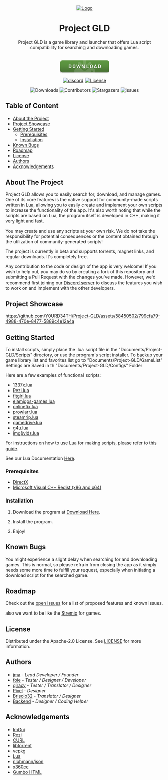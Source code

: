 <div align=center>
  <a href="https://github.com/Y0URD34TH/Project-GLD">
    <img src="https://github.com/piqseu/Project-GLD/blob/main/Images/favicon.png?raw=true" alt="Logo" width="640" height="320">
  </a>
  <h1 align="center">Project GLD</h1>
  <p>
    Project GLD is a game library and launcher that offers Lua script compatibility for searching and downloading games.
  </p>
<br/>
<a href=https://github.com/Y0URD34TH/Project-GLD/releases/latest/download/GLDSetup.exe>
<img src="https://github.com/Y0URD34TH/Project-GLD/blob/main/Images/dl.png" alt="Download" width="155">
</a>
  
[![discord](https://img.shields.io/badge/Discord-5865F2?style=for-the-badge&logo=discord&logoColor=white)](https://discord.gg/FyH6Z34vcZ)
[![License](https://img.shields.io/badge/license-Apache--2.0-blue?style=for-the-badge)](https://github.com/Y0URD34TH/Project-GLD/blob/main/LICENSE)

![Downloads](https://img.shields.io/github/downloads/Y0URD34TH/Project-GLD/total) ![Contributors](https://img.shields.io/github/contributors/Y0URD34TH/Project-GLD?color=dark-green) ![Stargazers](https://img.shields.io/github/stars/Y0URD34TH/Project-GLD?style=social) ![Issues](https://img.shields.io/github/issues/Y0URD34TH/Project-GLD) 
</div>

## Table of Content

* [About the Project](#about-the-project)
* [Project Showcase](#project-showcase)
* [Getting Started](#getting-started)
  * [Prerequisites](#prerequisites)
  * [Installation](#installation)
* [Known Bugs](#known-bugs)
* [Roadmap](#roadmap)
* [License](#license)
* [Authors](#authors)
* [Acknowledgements](#acknowledgements)

## About The Project


Project GLD allows you to easily search for, download, and manage games. One of its core features is the native support for community-made scripts written in Lua, allowing you to easily create and implement your own scripts to increase the functionality of the app.
It's also worth noting that while the scripts are based on Lua, the program itself is developed in C++, making it very light and fast.

You may create and use any scripts at your own risk. We do not take the responsibility for potential consequences or the content obtained through the utilization of community-generated scripts!

The project is currently in beta and supports torrents, magnet links, and regular downloads.
It's completely free.

Any contribution to the code or design of the app is very welcome! If you wish to help out, you may do so by creating a fork of this repository and submitting a Pull Request with the changes you've made. However, we'd recommend first joining our [Discord server](https://discord.gg/FyH6Z34vcZ) to discuss the features you wish to work on and implement with the other developers.

## Project Showcase



https://github.com/Y0URD34TH/Project-GLD/assets/58450502/799cfa79-4988-470e-8477-5889c4e12a4a




## Getting Started

To install scripts, simply place the .lua script file in the "Documents/Project-GLD/Scripts" directory, or use the program's script installer.
To backup your game library list and favorites list go to "Documents/Project-GLD/GameList"
Settings are Saved in th "Documents/Project-GLD/Configs" Folder

Here are a few examples of functional scripts:

* [1337x.lua](https://github.com/Y0URD34TH/Project-GLD/blob/main/Scripts/1337x.lua)
* [Rezi.lua](https://github.com/Y0URD34TH/Project-GLD/blob/main/Scripts/Rezi.lua)
* [fitgirl.lua](https://github.com/Y0URD34TH/Project-GLD/blob/main/Scripts/fitgirl.lua)
* [elamigos-games.lua](https://github.com/Y0URD34TH/Project-GLD/blob/main/Scripts/elamigos-games.lua)
* [onlinefix.lua](https://github.com/Y0URD34TH/Project-GLD/blob/main/Scripts/onlinefix.lua)
* [prowlarr.lua](https://github.com/Y0URD34TH/Project-GLD/blob/main/Scripts/prowlarr.lua)
* [steamrip.lua](https://github.com/Y0URD34TH/Project-GLD/blob/main/Scripts/steamrip.lua)
* [gamedrive.lua](https://github.com/Y0URD34TH/Project-GLD/blob/main/Scripts/gamedrive.lua)
* [g4u.lua](https://github.com/Y0URD34TH/Project-GLD/blob/main/Scripts/g4u.lua)
* [img&vids.lua](https://github.com/Y0URD34TH/Project-GLD/blob/main/Scripts/img&vids.lua)

For instructions on how to use Lua for making scripts, please refer to [this guide](https://github.com/Y0URD34TH/Project-GLD/blob/main/LuaParams.md).

See our Lua Documentation [Here](https://github.com/Y0URD34TH/Project-GLD/blob/main/LuaParams.md).

### Prerequisites

* [DirectX](https://www.microsoft.com/pt-br/download/details.aspx?id=35)
* [Microsoft Visual C++ Redist (x86 and x64)](https://www.techpowerup.com/download/visual-c-redistributable-runtime-package-all-in-one/)

### Installation

1. Download the program at [Download Here](https://github.com/Y0URD34TH/Project-GLD/releases/latest/download/GLDSetup.exe).

2. Install the program.

3. Enjoy!


## Known Bugs

You might experience a slight delay when searching for and downloading games. This is normal, so please refrain from closing the app as it simply needs some more time to fulfill your request, especially when initiating a download script for the searched game.

## Roadmap

Check out the [open issues](https://github.com/Y0URD34TH/Project-GLD/issues) for a list of proposed features and known issues.

also we want to be like the [Stremio](https://www.stremio.com/) for games.

## License

Distributed under the Apache-2.0 License. See [LICENSE](https://github.com/Y0URD34TH/Project-GLD/blob/main/LICENSE) for more information.

## Authors

* [jma](https://github.com/Y0URD34TH) - *Lead Developer / Founder*
* [foie](https://github.com/KaylinOwO) - *Tester / Designer / Developer*
* [qiracy](https://github.com/qiracy) - *Tester / Translator / Designer*
* [Pixel](https://github.com/piqseu) - *Designer*
* [Brisolo32](https://github.com/Brisolo32) - *Translator / Designer*
* [Backend](https://github.com/Backend2121) - *Designer / Coding Helper*

## Acknowledgements

* [ImGui](https://github.com/ocornut/imgui)
* [Rezi](https://rezi.one/)
* [CURL](https://github.com/curl/curl)
* [libtorrent](https://www.libtorrent.org/)
* [vcpkg](https://vcpkg.io/en/)
* [Lua](https://www.lua.org/)
* [nlohmann/json](https://github.com/nlohmann/json)
* [x360ce](https://github.com/x360ce/x360ce)
* [Gumbo HTML](https://github.com/google/gumbo-parser)
